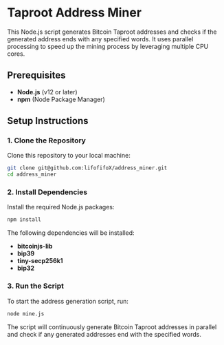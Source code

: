 # Taproot Address Miner

This Node.js script generates Bitcoin Taproot addresses and checks if the generated address ends with any specified words. It uses parallel processing to speed up the mining process by leveraging multiple CPU cores.

## Prerequisites

- **Node.js** (v12 or later)
- **npm** (Node Package Manager)

## Setup Instructions

### 1. Clone the Repository

Clone this repository to your local machine:

```bash
git clone git@github.com:lifofifoX/address_miner.git
cd address_miner
```

### 2. Install Dependencies

Install the required Node.js packages:

```bash
npm install
````

The following dependencies will be installed:

- **bitcoinjs-lib**
- **bip39**
- **tiny-secp256k1**
- **bip32**

### 3. Run the Script

To start the address generation script, run:

```bash
node mine.js
```

The script will continuously generate Bitcoin Taproot addresses in parallel and check if any generated addresses end with the specified words.
